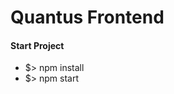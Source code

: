 ﻿# Quantus Frontend
<h4>Start Project</h4>
<ul>
  <li>$> npm install</li> 
  <li>$> npm start</li>
</ul>